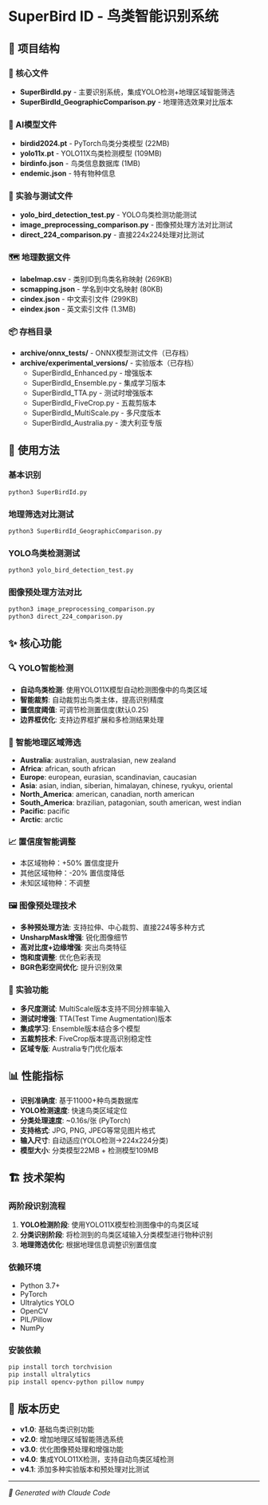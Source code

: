 # SuperBird ID - 鸟类智能识别系统

## 📁 项目结构

### 🎯 核心文件
- **SuperBirdId.py** - 主要识别系统，集成YOLO检测+地理区域智能筛选
- **SuperBirdId_GeographicComparison.py** - 地理筛选效果对比版本

### 🤖 AI模型文件  
- **birdid2024.pt** - PyTorch鸟类分类模型 (22MB)
- **yolo11x.pt** - YOLO11X鸟类检测模型 (109MB)
- **birdinfo.json** - 鸟类信息数据库 (1MB)
- **endemic.json** - 特有物种信息

### 🧪 实验与测试文件
- **yolo_bird_detection_test.py** - YOLO鸟类检测功能测试
- **image_preprocessing_comparison.py** - 图像预处理方法对比测试
- **direct_224_comparison.py** - 直接224x224处理对比测试

### 🗺️ 地理数据文件
- **labelmap.csv** - 类别ID到鸟类名称映射 (269KB)
- **scmapping.json** - 学名到中文名映射 (80KB) 
- **cindex.json** - 中文索引文件 (299KB)
- **eindex.json** - 英文索引文件 (1.3MB)

### 📦 存档目录
- **archive/onnx_tests/** - ONNX模型测试文件（已存档）
- **archive/experimental_versions/** - 实验版本（已存档）
  - SuperBirdId_Enhanced.py - 增强版本
  - SuperBirdId_Ensemble.py - 集成学习版本  
  - SuperBirdId_TTA.py - 测试时增强版本
  - SuperBirdId_FiveCrop.py - 五裁剪版本
  - SuperBirdId_MultiScale.py - 多尺度版本
  - SuperBirdId_Australia.py - 澳大利亚专版

## 🚀 使用方法

### 基本识别
```bash
python3 SuperBirdId.py
```

### 地理筛选对比测试
```bash
python3 SuperBirdId_GeographicComparison.py
```

### YOLO鸟类检测测试
```bash
python3 yolo_bird_detection_test.py
```

### 图像预处理方法对比
```bash
python3 image_preprocessing_comparison.py
python3 direct_224_comparison.py
```

## ✨ 核心功能

### 🔍 YOLO智能检测
- **自动鸟类检测**: 使用YOLO11X模型自动检测图像中的鸟类区域
- **智能裁剪**: 自动裁剪出鸟类主体，提高识别精度
- **置信度阈值**: 可调节检测置信度(默认0.25)
- **边界框优化**: 支持边界框扩展和多检测结果处理

### 🎯 智能地理区域筛选
- **Australia**: australian, australasian, new zealand
- **Africa**: african, south african  
- **Europe**: european, eurasian, scandinavian, caucasian
- **Asia**: asian, indian, siberian, himalayan, chinese, ryukyu, oriental
- **North_America**: american, canadian, north american
- **South_America**: brazilian, patagonian, south american, west indian
- **Pacific**: pacific
- **Arctic**: arctic

### 📈 置信度智能调整
- 本区域物种：+50% 置信度提升
- 其他区域物种：-20% 置信度降低
- 未知区域物种：不调整

### 🖼️ 图像预处理技术
- **多种预处理方法**: 支持拉伸、中心裁剪、直接224等多种方式
- **UnsharpMask增强**: 锐化图像细节
- **高对比度+边缘增强**: 突出鸟类特征
- **饱和度调整**: 优化色彩表现
- **BGR色彩空间优化**: 提升识别效果

### 🧪 实验功能
- **多尺度测试**: MultiScale版本支持不同分辨率输入
- **测试时增强**: TTA(Test Time Augmentation)版本
- **集成学习**: Ensemble版本结合多个模型
- **五裁剪技术**: FiveCrop版本提高识别稳定性
- **区域专版**: Australia专门优化版本

## 📊 性能指标
- **识别准确度**: 基于11000+种鸟类数据库
- **YOLO检测速度**: 快速鸟类区域定位
- **分类处理速度**: ~0.16s/张 (PyTorch)
- **支持格式**: JPG, PNG, JPEG等常见图片格式
- **输入尺寸**: 自动适应(YOLO检测→224x224分类)
- **模型大小**: 分类模型22MB + 检测模型109MB

## 🏗️ 技术架构

### 两阶段识别流程
1. **YOLO检测阶段**: 使用YOLO11X模型检测图像中的鸟类区域
2. **分类识别阶段**: 将检测到的鸟类区域输入分类模型进行物种识别
3. **地理筛选优化**: 根据地理信息调整识别置信度

### 依赖环境
- Python 3.7+
- PyTorch
- Ultralytics YOLO
- OpenCV
- PIL/Pillow
- NumPy

### 安装依赖
```bash
pip install torch torchvision
pip install ultralytics
pip install opencv-python pillow numpy
```

## 🔄 版本历史
- **v1.0**: 基础鸟类识别功能
- **v2.0**: 增加地理区域智能筛选系统
- **v3.0**: 优化图像预处理和增强功能  
- **v4.0**: 集成YOLO11X检测，支持自动鸟类区域检测
- **v4.1**: 添加多种实验版本和预处理对比测试

---
*🤖 Generated with Claude Code*
